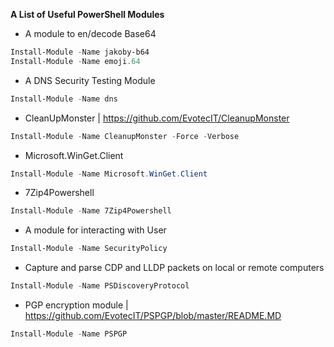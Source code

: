 **A List of Useful PowerShell Modules** 

- A  module to en/decode Base64
```powershell
Install-Module -Name jakoby-b64
Install-Module -Name emoji.64
```
- A DNS Security Testing Module 
```powershell
Install-Module -Name dns
```

- CleanUpMonster 
|    https://github.com/EvotecIT/CleanupMonster
```powershell
Install-Module -Name CleanupMonster -Force -Verbose
```

- Microsoft.WinGet.Client
```powershell
Install-Module -Name Microsoft.WinGet.Client
```

- 7Zip4Powershell
```powershell
Install-Module -Name 7Zip4Powershell
```

- A module for interacting with User
```powershell
Install-Module -Name SecurityPolicy
```

- Capture and parse CDP and LLDP packets on local or remote computers
```powershell
Install-Module -Name PSDiscoveryProtocol
```

- PGP encryption module | https://github.com/EvotecIT/PSPGP/blob/master/README.MD
```powershell
Install-Module -Name PSPGP
```